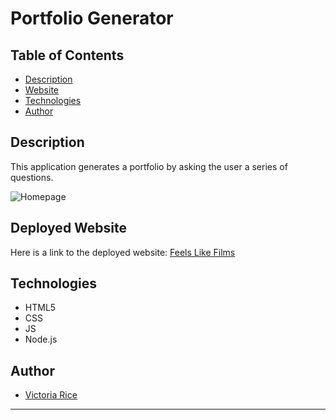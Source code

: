# Portfolio Generator

## Table of Contents 
* [Description](#Description)
* [Website](#Website)
* [Technologies](#Technologies)
* [Author](#Author)


## Description 
This application generates a portfolio by asking the user a series of questions.

![Homepage](./assets/Images/screenshot.png)  <!-- Placeholder Image-->

## Deployed Website
Here is a link to the deployed website:
[Feels Like Films](https://github.com/vtori37/portfolio-generator)

## Technologies
* HTML5
* CSS
* JS 
* Node.js


## Author
* [Victoria Rice](https://github.com/vtori37)
 
***